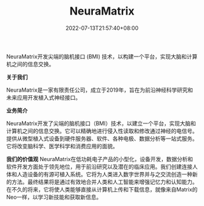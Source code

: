﻿---
weight: 
title: "NeuraMatrix"
description: "NeuraMatrix开发尖端的脑机接口 (BMI) 技术，以构建一个平台，实现大脑和计算机之间的信息交换。"
date: 2022-07-13T21:57:40+08:00
lastmod: 2022-07-13T16:45:40+08:00
draft: false
authors: ["MineW"]
featuredImage: "363.png"
link: "http://www.neuramatrix.com.cn/"
tags: ["NeuraMatrix","脑机接口"]
categories: ["navigation"]
navigation: ["脑机接口"]
lightgallery: true
toc: true
pinned: false
recommend: false
recommend1: false
---
NeuraMatrix开发尖端的脑机接口 (BMI) 技术，以构建一个平台，实现大脑和计算机之间的信息交换。

**关于我们**

NeuraMatrix是一家有限责任公司，成立于2019年，旨在为前沿神经科学研究和未来应用开发植入式神经接口。

**业务简介**

NeuraMatrix开发了尖端的脑机接口（BMI）技术，以建立一个平台，实现大脑和计算机之间的信息交换。它可以精确地进行侵入性读取和修改通过神经的电信号。提供从微型植入式设备到硬件服务器、软件、各种电极、数据分析等一站式服务。它将改变脑科学、医学科学和消费应用的面貌。 

**我们的价值观**
NeuraMatrix在低功耗电子产品的小型化，设备开发，数据分析和软件开发方面处于领先地位，用于前沿研究以及潜在的临床应用。我们创建连接人体和人造设备的有源可植入系统。它将为人类进入数字世界并与之交流创造一种新的方法。最终结果将是通过有效地合并人类和人工智能来增强记忆力和认知能力。在不久的将来，它将使人类能够直接从计算机上传和下载信息，就像来自Matrix的Neo一样，以学习新技能和获取新信息。
